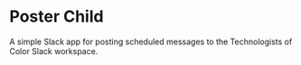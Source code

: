 # Poster Child

A simple Slack app for posting scheduled messages to the Technologists of Color Slack workspace.